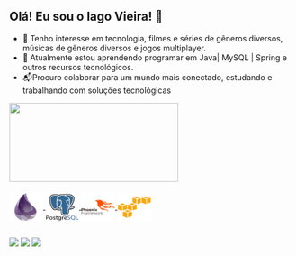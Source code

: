## Olá! Eu sou o Iago Vieira! 👋

- 👀 Tenho interesse em tecnologia, filmes e séries de gêneros diversos, músicas de gêneros diversos e jogos multiplayer.
- 🌱 Atualmente estou aprendendo programar em Java| MySQL | Spring e outros recursos tecnológicos. 
- 📬Procuro colaborar para um mundo mais conectado, estudando e trabalhando com soluções tecnológicas

<div>
  <a href="https://github.com/IagoVieiraa">
  <img height="140em" width="300" src="https://github-readme-stats.vercel.app/api/top-langs/?username=IagoVieiraa&layout=compact&langs_count=7&theme=dark"/>
</div>
<div style="display: inline_block"><br>
  <img align="center" alt="Elixir" height="50" width="60" src="https://github.com/devicons/devicon/blob/master/icons/elixir/elixir-original.svg">
  <img align="center" alt="Postgres" height="50" width="60" src="https://github.com/devicons/devicon/blob/master/icons/postgresql/postgresql-original-wordmark.svg">
  <img align="center" alt="Phoenix" height="50" width="60" src="https://github.com/devicons/devicon/blob/master/icons/phoenix/phoenix-original-wordmark.svg">
  <img align="center" alt="AWS" height="50" width="60" src="https://github.com/devicons/devicon/blob/master/icons/amazonwebservices/amazonwebservices-original.svg">
  
  ##
  <div> 
 <a href="https://discord.com/channels/@me" target="_blank"><img src="https://img.shields.io/badge/Discord-7289DA?style=for-the-badge&logo=discord&logoColor=white" target="_blank"></a> 
  <a href = "mailto:iago.vieiras13@gmail.com"><img src="https://img.shields.io/badge/Gmail-D14836?style=for-the-badge&logo=gmail&logoColor=white"></a>
  <a href="https://www.linkedin.com/in/iago-vieira-499076165/" target="_blank"><img src="https://img.shields.io/badge/-LinkedIn-%230077B5?style=for-the-badge&logo=linkedin&logoColor=white" target="_blank"></a> 
</div>
